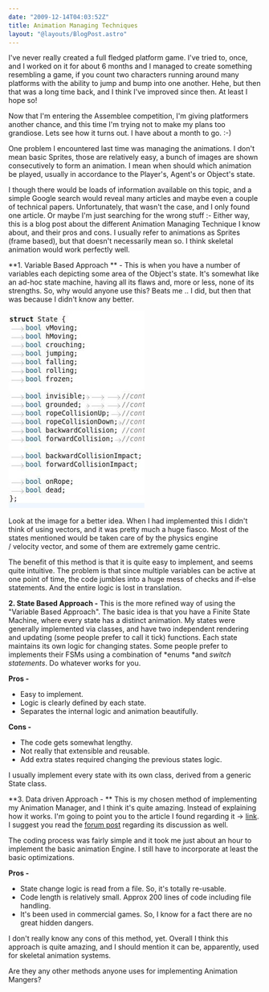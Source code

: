 ```yaml
---
date: "2009-12-14T04:03:52Z"
title: Animation Managing Techniques
layout: "@layouts/BlogPost.astro"
---
```


I've never really created a full fledged platform game. I've tried to, once, and I worked on it for about 6 months and I managed to create something resembling a game, if you count two characters running around many platforms with the ability to jump and bump into one another. Hehe, but then that was a long time back, and I think I've improved since then. At least I hope so!

Now that I'm entering the Assemblee competition, I'm giving platformers another chance, and this time I'm trying not to make my plans too grandiose. Lets see how it turns out. I have about a month to go. :-)

One problem I encountered last time was managing the animations. I don't mean basic Sprites, those are relatively easy, a bunch of images are shown consecutively to form an animation. I mean when should which animation be played, usually in accordance to the Player's, Agent's or Object's state.

I though there would be loads of information available on this topic, and a simple Google search would reveal many articles and maybe even a couple of technical papers. Unfortunately, that wasn't the case, and I only found one article. Or maybe I'm just searching for the wrong stuff :- Either way, this is a blog post about the different Animation Managing Technique I know about, and their pros and cons. I usually refer to animations as Sprites (frame based), but that doesn't necessarily mean so. I think skeletal animation would work perfectly well.

**1. Variable Based Approach ** - This is when you have a number of variables each depicting some area of the Object's state. It's somewhat like an ad-hoc state machine, having all its flaws and, more or less, none of its strengths. So, why would anyone use this? Beats me .. I did, but then that was because I didn't know any better.

![](/blog/images/2009/12/14/variable1.jpeg)

Look at the image for a better idea. When I had implemented this I didn't think of using vectors, and it was pretty much a huge fiasco. Most of the states mentioned would be taken care of by the physics engine / velocity vector, and some of them are extremely game centric.

The benefit of this method is that it is quite easy to implement, and seems quite intuitive. The problem is that since multiple variables can be active at one point of time, the code jumbles into a huge mess of checks and if-else statements. And the entire logic is lost in translation.

**2. State Based Approach -** This is the more refined way of using the "Variable Based Approach". The basic idea is that you have a Finite State Machine, where every state has a distinct animation. My states were generally implemented via classes, and have two independent rendering and updating (some people prefer to call it tick) functions. Each state maintains its own logic for changing states. Some people prefer to implements their FSMs using a combination of *enums *and *switch statements*. Do whatever works for you.

**Pros -**

* Easy to implement.
* Logic is clearly defined by each state.
* Separates the internal logic and animation beautifully.

**Cons -**

* The code gets somewhat lengthy.
* Not really that extensible and reusable.
* Add extra states required changing the previous states logic.

I usually implement every state with its own class, derived from a generic State class.

**3. Data driven Approach - ** This is my  chosen method of implementing my Animation Manager, and I think it's quite amazing. Instead of explaining how it works. I'm going to point you to the article I found regarding it -&gt; <a href="http://www.gamedev.net/reference/snippets/features/dataAnimMngr/">link</a>. I suggest you read the <a href="http://www.gamedev.net/community/forums/topic.asp?key=featart&amp;uid=2704&amp;forum_id=35&amp;Topic_Title=A+Data-driven+Animation+Manager">forum post</a> regarding its discussion as well.

The coding process was fairly simple and it took me just about an hour to implement the basic animation Engine. I still have to incorporate at least the basic optimizations.

**Pros -**
* State change logic is read from a file. So, it's totally re-usable.
* Code length is relatively small. Approx 200 lines of code including file handling.
* It's been used in commercial games. So, I know for a fact there are no great hidden dangers.

I don't really know any cons of this method, yet. Overall I think this approach is quite amazing, and I should mention it can be, apparently, used for skeletal animation systems.

Are they any other methods anyone uses for implementing Animation Mangers?
